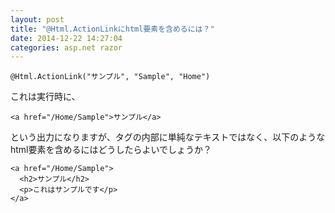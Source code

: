 ```yaml
---
layout: post
title: "@Html.ActionLinkにhtml要素を含めるには？"
date: 2014-12-22 14:27:04
categories: asp.net razor
---
```

<pre><code>@Html.ActionLink("サンプル", "Sample", "Home")
</code></pre>

<p>これは実行時に、</p>

<pre><code>&lt;a href="/Home/Sample"&gt;サンプル&lt;/a&gt;
</code></pre>

<p>という出力になりますが、タグの内部に単純なテキストではなく、以下のようなhtml要素を含めるにはどうしたらよいでしょうか？</p>

<pre><code>&lt;a href="/Home/Sample"&gt;
  &lt;h2&gt;サンプル&lt;/h2&gt;
  &lt;p&gt;これはサンプルです&lt;/p&gt;
&lt;/a&gt;
</code></pre>
